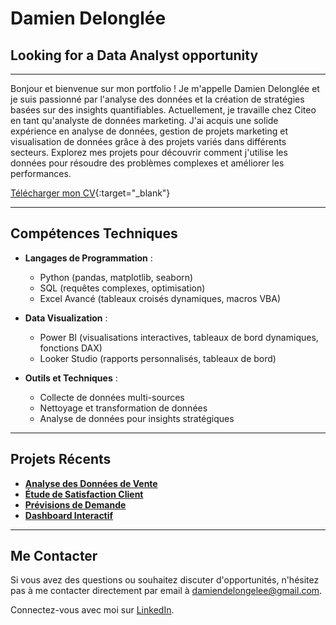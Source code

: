 # Damien Delonglée

## Looking for a Data Analyst opportunity

---

Bonjour et bienvenue sur mon portfolio ! Je m'appelle Damien Delonglée et je suis passionné par l'analyse des données et la création de stratégies basées sur des insights quantifiables. Actuellement, je travaille chez Citeo en tant qu'analyste de données marketing. J'ai acquis une solide expérience en analyse de données, gestion de projets marketing et visualisation de données grâce à des projets variés dans différents secteurs. Explorez mes projets pour découvrir comment j'utilise les données pour résoudre des problèmes complexes et améliorer les performances.

[Télécharger mon CV](https://drive.google.com/file/d/11A-KRv9zHbmFjPMiW_NiaTIBjT7axmU9/view?usp=drive_link){:target="_blank"}

---

## Compétences Techniques

- **Langages de Programmation** :
  - Python (pandas, matplotlib, seaborn)
  - SQL (requêtes complexes, optimisation)
  - Excel Avancé (tableaux croisés dynamiques, macros VBA)

- **Data Visualization** :
  - Power BI (visualisations interactives, tableaux de bord dynamiques, fonctions DAX)
  - Looker Studio (rapports personnalisés, tableaux de bord)

- **Outils et Techniques** :
  - Collecte de données multi-sources
  - Nettoyage et transformation de données
  - Analyse de données pour insights stratégiques

---

## Projets Récents

- **[Analyse des Données de Vente](lien_vers_projet_vente)**
- **[Étude de Satisfaction Client](lien_vers_projet_satisfaction)**
- **[Prévisions de Demande](lien_vers_projet_demande)**
- **[Dashboard Interactif](lien_vers_dashboard)**

---

## Me Contacter

Si vous avez des questions ou souhaitez discuter d'opportunités, n'hésitez pas à me contacter directement par email à [damiendelongelee@gmail.com](mailto:damiendelongelee@gmail.com).

Connectez-vous avec moi sur [LinkedIn](https://www.linkedin.com/in/damiendelonglee).
